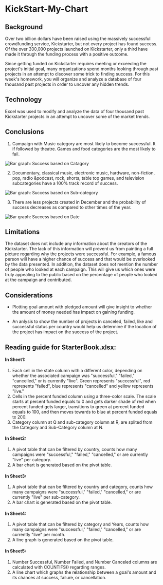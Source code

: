 # KickStart-My-Chart

## Background 
Over two billion dollars have been raised using the massively successful crowdfunding service, Kickstarter, but not every project has found success. Of the over 300,000 projects launched on Kickstarter, only a third have made it through the funding process with a positive outcome.

Since getting funded on Kickstarter requires meeting or exceeding the project's initial goal, many organizations spend months looking through past projects in an attempt to discover some trick to finding success. For this week's homework, you will organize and analyze a database of four thousand past projects in order to uncover any hidden trends.

## Technology

Excel was used to modify and analyze the data of four thousand past Kickstarter projects in an attempt to uncover some of the market trends.

## Conclusions

1. Campaign with Music category are most likely to become successful. It if followed by theatre. Games and food categories are the most likely to fail. 

![Bar graph: Success based on Catagory](https://github.com/mddesta/KickStart-My-Chart/blob/master/Images/Catagory.png)
    
2. Documentary, classical music, electronic music, hardware, non-fiction, pop, radio &podcast, rock, shorts, table top games, and television subcategories have a 100% track record of success. 

![Bar graph: Success based on Sub-category](https://github.com/mddesta/KickStart-My-Chart/blob/master/Images/Sub-category.png)
    
 3. There are less projects created in December and the probability of success decreases as compared to other times of the year. 

![Bar graph: Success based on Date](https://github.com/mddesta/KickStart-My-Chart/blob/master/Images/Date.png)

## Limitations

The dataset does not include any information about the creators of the Kickstarter. The lack of this information will prevent us from painting a full picture regarding why the projects were successful. For example, a famous person will have a higher chance of success and that would be overlooked by the data presented. In addition, the dataset does not mention the number of people who looked at each campaign. This will give us which ones were truly appealing to the public based on the percentage of people who looked at the campaign and contributed. 
    
## Considerations

*	Plotting goal amount with pledged amount will give insight to whether the amount of money needed has impact on gaining funding. 

*	An anlysis to show the number of projects in canceled, failed, like and successful status per country would help us determine if the location of the project has impact on the success of the project. 
## Reading guide for StarterBook.xlsx: 

#### In Sheet1:

1. Each cell in the state column with a different color, depending on whether the associated campaign was "successful," "failed," "cancelled," or is currently "live". Green represents "successful", red represents "failed", blue represents "cancelled" and yellow represents "live."
2. Cells in the percent funded column using a three-color scale. The scale starts at percent funded equals to 0 and gets darker shade of red when percent funded gets larger, transitions to green at percent funded equals to 100, and then moves towards to blue at percent funded equals to 200.
3. Category column at Q and sub-category column at R, are splited from the Category and Sub-Category column at N.

#### In Sheet2:

1. A pivot table that can be filtered by country, counts how many campaigns were "successful," "failed," "cancelled," or are currently "live" per category.
2. A bar chart is generated based on the pivot table. 

#### In Sheet3:

1. A pivot table that can be filtered by country and category, counts how many campaigns were "successful," "failed," "cancelled," or are currently "live" per sub-category.
2. A bar chart is generated based on the pivot table. 

#### In Sheet4:

1. A pivot table that can be filtered by category and Years, counts how many campaigns were "successful," "failed," "cancelled," or are currently "live" per month.
2. A line graph is generated based on the pivot table. 

#### In Sheet5:

1. Number Successful, Number Failed, and Number Canceled columns are calculated with COUNTIFS() regarding ranges. 
2. A line chart which graphs the relationship between a goal's amount and its chances at success, failure, or cancellation.
